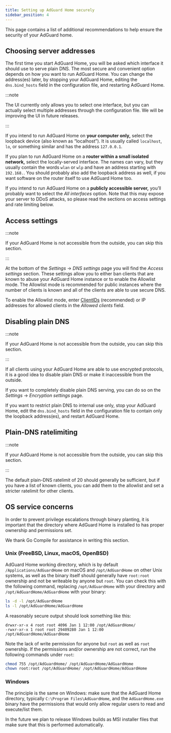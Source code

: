 ```yaml
---
title: Setting up AdGuard Home securely
sidebar_position: 4
---
```


This page contains a list of additional recommendations to help ensure the security of your AdGuard home.

## Choosing server addresses

The first time you start AdGuard Home, you will be asked which interface it should use to serve plain DNS. The most secure and convenient option depends on how you want to run AdGuard Home. You can change the address(es) later, by stopping your AdGuard Home, editing the `dns.bind_hosts` field in the configuration file, and restarting AdGuard Home.

:::note

The UI currently only allows you to select one interface, but you can actually select multiple addresses through the configuration file. We will be improving the UI in future releases.

:::

If you intend to run AdGuard Home on **your computer only,** select the loopback device (also known as “localhost”). It is usually called `localhost`, `lo`, or something similar and has the address `127.0.0.1`.

If you plan to run AdGuard Home on a **router within a small isolated network,** select the locally-served interface. The names can vary, but they usually contain the words `wlan` or `wlp` and have an address starting with `192.168.`. You should probably also add the loopback address as well, if you want software on the router itself to use AdGuard Home too.

If you intend to run AdGuard Home on a **publicly accessible server,** you’ll probably want to select the *All interfaces* option. Note that this may expose your server to DDoS attacks, so please read the sections on access settings and rate limiting below.

## Access settings

:::note

If your AdGuard Home is not accessible from the outside, you can skip this section.

:::

At the bottom of the *Settings* → *DNS settings* page you will find the *Access settings* section. These settings allow you to either ban clients that are known to abuse your AdGuard Home instance or to enable the Allowlist mode. The Allowlist mode is recommended for public instances where the number of clients is known and all of the clients are able to use secure DNS.

To enable the Allowlist mode, enter [ClientIDs][cid] (recommended) or IP addresses for allowed clients in the *Allowed clients* field.

[cid]: https://github.com/AdguardTeam/AdGuardHome/wiki/Clients#clientid

## Disabling plain DNS

:::note

If your AdGuard Home is not accessible from the outside, you can skip this section.

:::

If all clients using your AdGuard Home are able to use encrypted protocols, it is a good idea to disable plain DNS or make it inaccessible from the outside.

If you want to completely disable plain DNS serving, you can do so on the *Settings* → *Encryption settings* page.

If you want to restrict plain DNS to internal use only, stop your AdGuard Home, edit the `dns.bind_hosts` field in the configuration file to contain only the loopback address(es), and restart AdGuard Home.

## Plain-DNS ratelimiting

:::note

If your AdGuard Home is not accessible from the outside, you can skip this section.

:::

The default plain-DNS ratelimit of 20 should generally be sufficient, but if you have a list of known clients, you can add them to the allowlist and set a stricter ratelimit for other clients.

## OS service concerns

In order to prevent privilege escalations through binary planting, it is important that the directory where AdGuard Home is installed to has proper ownership and permissions set.

We thank Go Compile for assistance in writing this section.

### Unix (FreeBSD, Linux, macOS, OpenBSD)

AdGuard Home working directory, which is by default `/Applications/AdGuardHome` on macOS and `/opt/AdGuardHome` on other Unix systems, as well as the binary itself should generally have `root:root` ownership and not be writeable by anyone but `root`. You can check this with the following command, replacing `/opt/AdGuardHome` with your directory and `/opt/AdGuardHome/AdGuardHome` with your binary:

```sh
ls -d -l /opt/AdGuardHome
ls -l /opt/AdGuardHome/AdGuardHome
```

A reasonably secure output should look something like this:

```none
drwxr-xr-x 4 root root 4096 Jan 1 12:00 /opt/AdGuardHome/
-rwxr-xr-x 1 root root 29409280 Jan 1 12:00 /opt/AdGuardHome/AdGuardHome
```

Note the lack of write permission for anyone but `root` as well as `root` ownership. If the permissions and/or ownership are not correct, run the following commands under `root`:

```sh
chmod 755 /opt/AdGuardHome/ /opt/AdGuardHome/AdGuardHome
chown root:root /opt/AdGuardHome/ /opt/AdGuardHome/AdGuardHome
```

### Windows

The principle is the same on Windows: make sure that the AdGuard Home directory, typically `C:\Program Files\AdGuardHome`, and the `AdGuardHome.exe` binary have the permissions that would only allow regular users to read and execute/list them.

In the future we plan to release Windows builds as MSI installer files that make sure that this is performed automatically.

